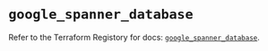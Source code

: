 # `google_spanner_database`

Refer to the Terraform Registory for docs: [`google_spanner_database`](https://registry.terraform.io/providers/hashicorp/google/5.29.0/docs/resources/spanner_database).

